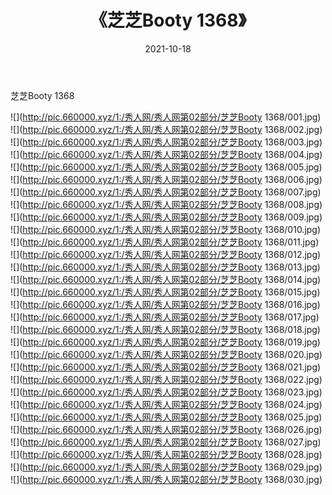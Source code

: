 ﻿---
layout: post
title:  《芝芝Booty 1368》
date:   2021-10-18
img: http://pic.660000.xyz/1:/秀人网/秀人网第02部分/芝芝Booty 1368/000.jpg
categories: [美女, 清纯, 唯美]
---

芝芝Booty 1368

  ![](http://pic.660000.xyz/1:/秀人网/秀人网第02部分/芝芝Booty 1368/001.jpg) <br> ![](http://pic.660000.xyz/1:/秀人网/秀人网第02部分/芝芝Booty 1368/002.jpg) <br> ![](http://pic.660000.xyz/1:/秀人网/秀人网第02部分/芝芝Booty 1368/003.jpg) <br> ![](http://pic.660000.xyz/1:/秀人网/秀人网第02部分/芝芝Booty 1368/004.jpg) <br> ![](http://pic.660000.xyz/1:/秀人网/秀人网第02部分/芝芝Booty 1368/005.jpg) <br> ![](http://pic.660000.xyz/1:/秀人网/秀人网第02部分/芝芝Booty 1368/006.jpg) <br> ![](http://pic.660000.xyz/1:/秀人网/秀人网第02部分/芝芝Booty 1368/007.jpg) <br> ![](http://pic.660000.xyz/1:/秀人网/秀人网第02部分/芝芝Booty 1368/008.jpg) <br> ![](http://pic.660000.xyz/1:/秀人网/秀人网第02部分/芝芝Booty 1368/009.jpg) <br> ![](http://pic.660000.xyz/1:/秀人网/秀人网第02部分/芝芝Booty 1368/010.jpg) <br> ![](http://pic.660000.xyz/1:/秀人网/秀人网第02部分/芝芝Booty 1368/011.jpg) <br> ![](http://pic.660000.xyz/1:/秀人网/秀人网第02部分/芝芝Booty 1368/012.jpg) <br> ![](http://pic.660000.xyz/1:/秀人网/秀人网第02部分/芝芝Booty 1368/013.jpg) <br> ![](http://pic.660000.xyz/1:/秀人网/秀人网第02部分/芝芝Booty 1368/014.jpg) <br> ![](http://pic.660000.xyz/1:/秀人网/秀人网第02部分/芝芝Booty 1368/015.jpg) <br> ![](http://pic.660000.xyz/1:/秀人网/秀人网第02部分/芝芝Booty 1368/016.jpg) <br> ![](http://pic.660000.xyz/1:/秀人网/秀人网第02部分/芝芝Booty 1368/017.jpg) <br> ![](http://pic.660000.xyz/1:/秀人网/秀人网第02部分/芝芝Booty 1368/018.jpg) <br> ![](http://pic.660000.xyz/1:/秀人网/秀人网第02部分/芝芝Booty 1368/019.jpg) <br> ![](http://pic.660000.xyz/1:/秀人网/秀人网第02部分/芝芝Booty 1368/020.jpg) <br> ![](http://pic.660000.xyz/1:/秀人网/秀人网第02部分/芝芝Booty 1368/021.jpg) <br> ![](http://pic.660000.xyz/1:/秀人网/秀人网第02部分/芝芝Booty 1368/022.jpg) <br> ![](http://pic.660000.xyz/1:/秀人网/秀人网第02部分/芝芝Booty 1368/023.jpg) <br> ![](http://pic.660000.xyz/1:/秀人网/秀人网第02部分/芝芝Booty 1368/024.jpg) <br> ![](http://pic.660000.xyz/1:/秀人网/秀人网第02部分/芝芝Booty 1368/025.jpg) <br> ![](http://pic.660000.xyz/1:/秀人网/秀人网第02部分/芝芝Booty 1368/026.jpg) <br> ![](http://pic.660000.xyz/1:/秀人网/秀人网第02部分/芝芝Booty 1368/027.jpg) <br> ![](http://pic.660000.xyz/1:/秀人网/秀人网第02部分/芝芝Booty 1368/028.jpg) <br> ![](http://pic.660000.xyz/1:/秀人网/秀人网第02部分/芝芝Booty 1368/029.jpg) <br> ![](http://pic.660000.xyz/1:/秀人网/秀人网第02部分/芝芝Booty 1368/030.jpg) <br>